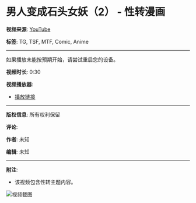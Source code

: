 # 男人变成石头女妖（2） - 性转漫画

**视频来源**: [YouTube](https://www.youtube.com)

**标签**: TG, TSF, MTF, Comic, Anime

---

如果播放未能按预期开始，请尝试重启您的设备。

**视频时长**: 0:30

**视频播放器**: 

- [播放链接](https://www.youtube.com/watch?v=VIDEO_ID)

---

**版权信息**: 所有权利保留

**评论**: 

**作者**: 未知

**编辑**: 未知

---

**附注**: 

- 该视频包含性转主题内容。

![视频截图](URL_TO_IMAGE)
<!-- tcd_original_link https://www.youtube.com/watch?v=MV1OTylfk54 -->
